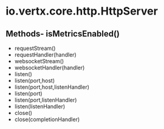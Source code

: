 # io.vertx.core.http.HttpServer
## Methods- isMetricsEnabled()
- requestStream()
- requestHandler(handler)
- websocketStream()
- websocketHandler(handler)
- listen()
- listen(port,host)
- listen(port,host,listenHandler)
- listen(port)
- listen(port,listenHandler)
- listen(listenHandler)
- close()
- close(completionHandler)
